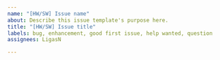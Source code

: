 ```yaml
---
name: "[HW/SW] Issue name"
about: Describe this issue template's purpose here.
title: "[HW/SW] Issue title"
labels: bug, enhancement, good first issue, help wanted, question
assignees: LigasN

---
```



